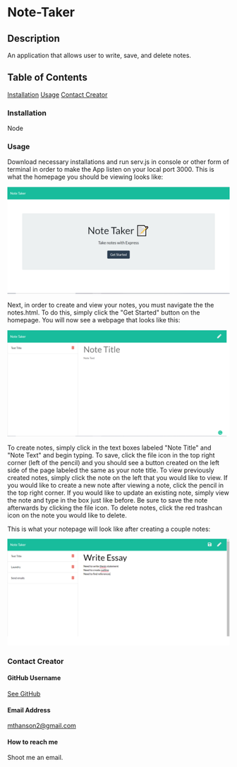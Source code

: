 # Note-Taker

  ## Description
  An application that allows user to write, save, and delete notes.
  
  ## Table of Contents
  [Installation](#installation)
  [Usage](#usage)
  [Contact Creator](#contact-creator)
 
  ### Installation
  Node
  
  ### Usage
  Download necessary installations and run serv.js in console or other form of terminal in order to make the App listen on your local port 3000. This is what the homepage you should be viewing looks like: 
  
  ![Website homepage](./public/assets/screenshots/website-homepage.png)

  Next, in order to create and view your notes, you must navigate the the notes.html. To do this, simply click the "Get Started" button on the homepage. You will now see a webpage that looks like this:
  
   ![Notes page](./public/assets/screenshots/notepage.png)
  
  To create notes, simply click in the text boxes labeled "Note Title" and "Note Text" and begin typing. To save, click the file icon in the top right corner (left of the pencil) and you should see a button created on the left side of the page labeled the same as your note title. To view previously created notes, simply click the note on the left that you would like to view. If you would like to create a new note after viewing a note, click the pencil in the top right corner. If you would like to update an existing note, simply view the note and type in the box just like before. Be sure to save the note afterwards by clicking the file icon. To delete notes, click the red trashcan icon on the note you would like to delete.

  This is what your notepage will look like after creating a couple notes:

 ![Notepage with notes](./public/assets/screenshots/created-notes.png)

 ### Contact Creator

  #### GitHub Username
  [See GitHub](https://github.com/maxhanson07)

  #### Email Address
  mthanson2@gmail.com

  #### How to reach me
  Shoot me an email.